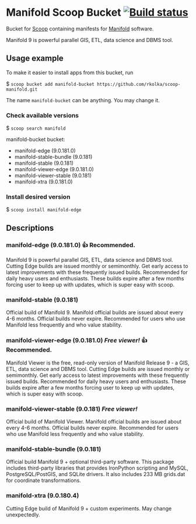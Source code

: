 # Manifold Scoop Bucket [![Build status](https://ci.appveyor.com/api/projects/status/xptg33rud6mfr2pg/branch/master?svg=true)](https://ci.appveyor.com/project/rkolka/scoop-manifold/branch/master)

Bucket for [Scoop](http://scoop.sh) containing manifests for [Manifold](http://manifold.net) software.

Manifold 9 is powerful parallel GIS, ETL, data science and DBMS tool.

## Usage example

To make it easier to install apps from this bucket, run

$ `scoop bucket add manifold-bucket https://github.com/rkolka/scoop-manifold.git`

The name `manifold-bucket` can be anything. You may change it.

### Check available versions

$ `scoop search manifold`

manifold-bucket bucket:

- manifold-edge (9.0.181.0)
- manifold-stable-bundle (9.0.181)
- manifold-stable (9.0.181)
- manifold-viewer-edge (9.0.181.0)
- manifold-viewer-stable (9.0.181)
- manifold-xtra (9.0.181.0)

### Install desired version

$ `scoop install manifold-edge`

## Descriptions

### manifold-edge (9.0.181.0) :+1: **Recommended.**

Manifold 9 is powerful parallel GIS, ETL, data science and DBMS tool. Cutting Edge builds are issued monthly or semimonthly. 
Get early access to latest improvements with these frequently issued builds. Recommended for daily heavy users and enthusiasts.
These builds expire after a few months forcing user to keep up with updates, which is super easy with scoop.

### manifold-stable (9.0.181)

Official build of Manifold 9. Manifold official builds are issued about every 4-6 months.
Official builds never expire. Recommended for users who use Manifold less frequently and who value stability.


### manifold-viewer-edge (9.0.181.0) ***Free viewer!*** :+1: **Recommended.**

Manifold Viewer is the free, read-only version of Manifold Release 9 - a GIS, ETL, data science and DBMS tool. Cutting Edge builds are issued monthly or semimonthly.
Get early access to latest improvements with these frequently issued builds. Recommended for daily heavy users and enthusiasts.
These builds expire after a few months forcing user to keep up with updates, which is super easy with scoop.

### manifold-viewer-stable (9.0.181) ***Free viewer!***

Official build of Manifold Viewer. Manifold official builds are issued about every 4-6 months.
Official builds never expire. Recommended for users who use Manifold less frequently and who value stability.

### manifold-stable-bundle (9.0.181)

Official build Manifold 9 + optional third-party software. This package includes third-party libraries that provides IronPython scripting and MySQL, PostgreSQL/PostGIS, and SQLite drivers. It also includes 233 MB grids.dat for coordinate transformations.

### manifold-xtra (9.0.180.4)

Cutting Edge build of Manifold 9 + custom experiments. May change unexpectedly.
